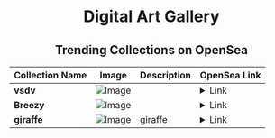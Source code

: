 <div align="center">

# Digital Art Gallery

## Trending Collections on OpenSea

| Collection Name                       | Image                                                                                     | Description                       | OpenSea Link                                                                                          |
|---------------------------------------|-------------------------------------------------------------------------------------------|-----------------------------------|--------------------------------------------------------------------------------------------------------|
| **vsdv** | ![Image](https://i.seadn.io/s/raw/files/1a1a25fe13a9f5dd94490f142afb6ee2.webp?w=500&auto=format?w=200&auto=format) |  | <details><summary>Link</summary>[vsdv](https://opensea.io/collection/vsdv-126)</details> |
| **Breezy** | ![Image](https://i.seadn.io/s/raw/files/e454c0b090f478fbb0e5304a39efda6e.jpg?w=500&auto=format?w=200&auto=format) |  | <details><summary>Link</summary>[Breezy](https://opensea.io/collection/breezy-1032)</details> |
| **giraffe** | ![Image](https://i.seadn.io/s/raw/files/7eeb5286bd9c3fec86efe52f4d76c7ec.jpg?w=500&auto=format?w=200&auto=format) | giraffe | <details><summary>Link</summary>[giraffe](https://opensea.io/collection/giraffe-145)</details> |

</div>